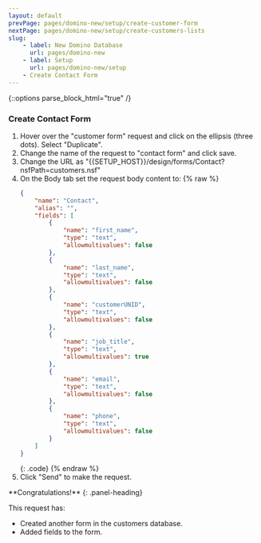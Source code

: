 ```yaml
---
layout: default
prevPage: pages/domino-new/setup/create-customer-form
nextPage: pages/domino-new/setup/create-customers-lists
slug:
    - label: New Domino Database
      url: pages/domino-new
    - label: Setup
      url: pages/domino-new/setup
    - Create Contact Form
---
```


{::options parse_block_html="true" /}

### Create Contact Form

1. Hover over the "customer form" request and click on the ellipsis (three dots). Select "Duplicate".  
2. Change the name of the request to "contact form" and click save.
3. Change the URL as "&#123;&#123;SETUP_HOST&#125;&#125;/design/forms/Contact?nsfPath=customers.nsf"
4. On the Body tab set the request body content to:
    {% raw %}
    ~~~json
    {
        "name": "Contact",
        "alias": "",
        "fields": [
            {
                "name": "first_name",
                "type": "text",
                "allowmultivalues": false
            },
            {
                "name": "last_name",
                "type": "text",
                "allowmultivalues": false
            },
            {
                "name": "customerUNID",
                "type": "text",
                "allowmultivalues": false
            },
            {
                "name": "job_title",
                "type": "text",
                "allowmultivalues": true
            },
            {
                "name": "email",
                "type": "text",
                "allowmultivalues": false
            },
            {
                "name": "phone",
                "type": "text",
                "allowmultivalues": false
            }
        ]
    }
    ~~~
    {: .code}
    {% endraw %}
5. Click "Send" to make the request.

<div class="panel panel-success">
**Congratulations!**
{: .panel-heading}
<div class="panel-body">

This request has:

- Created another form in the customers database.
- Added fields to the form.

</div>
</div>
